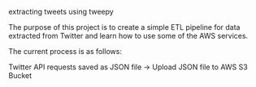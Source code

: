 extracting tweets using tweepy

The purpose of this project is to create a simple ETL pipeline for data extracted from Twitter and learn how to use some of the AWS services.

The current process is as follows:

Twitter API requests saved as JSON file -> Upload JSON file to AWS S3 Bucket  

